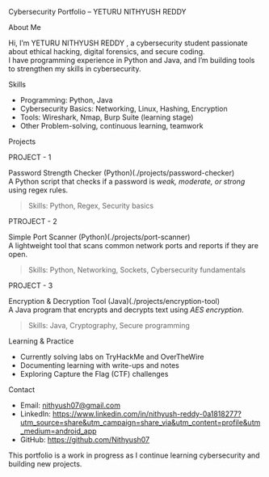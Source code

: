 Cybersecurity Portfolio – YETURU NITHYUSH REDDY

 About Me 
 
Hi, I’m YETURU NITHYUSH REDDY , a cybersecurity student passionate about ethical hacking, digital forensics, and secure coding.  
I have programming experience in Python and Java, and I’m building tools to strengthen my skills in cybersecurity.  

Skills  
- Programming: Python, Java  
- Cybersecurity Basics: Networking, Linux, Hashing, Encryption  
- Tools: Wireshark, Nmap, Burp Suite (learning stage)  
- Other Problem-solving, continuous learning, teamwork  


 Projects 
 
 PROJECT - 1 

Password Strength Checker (Python)(./projects/password-checker)  
A Python script that checks if a password is *weak, moderate, or strong* using regex rules.  
> Skills: Python, Regex, Security basics  

PTROJECT - 2

 Simple Port Scanner (Python)(./projects/port-scanner)  
A lightweight tool that scans common network ports and reports if they are open.  
> Skills: Python, Networking, Sockets, Cybersecurity fundamentals  

PROJECT - 3

 Encryption & Decryption Tool (Java)(./projects/encryption-tool)  
A Java program that encrypts and decrypts text using *AES encryption*.  
> Skills: Java, Cryptography, Secure programming  


  Learning & Practice  
  
- Currently solving labs on TryHackMe and OverTheWire
- Documenting learning with write-ups and notes
- Exploring Capture the Flag (CTF) challenges  

 Contact  
 
- Email: nithyush07@gmail.com 
- LinkedIn: https://www.linkedin.com/in/nithyush-reddy-0a1818277?utm_source=share&utm_campaign=share_via&utm_content=profile&utm_medium=android_app
- GitHub: https://github.com/Nithyush07


 This portfolio is a work in progress as I continue learning cybersecurity and building new projects.
